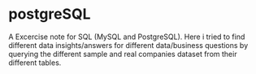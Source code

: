 # postgreSQL
A Excercise note for SQL (MySQL and PostgreSQL). Here i tried to find different data insights/answers for different data/business questions by querying the different sample and real companies dataset from their different tables.
